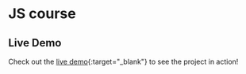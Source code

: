 # JS course

## Live Demo

Check out the [live demo](https://oscarj-8.github.io/JS-course/){:target="_blank"} to see the project in action!
